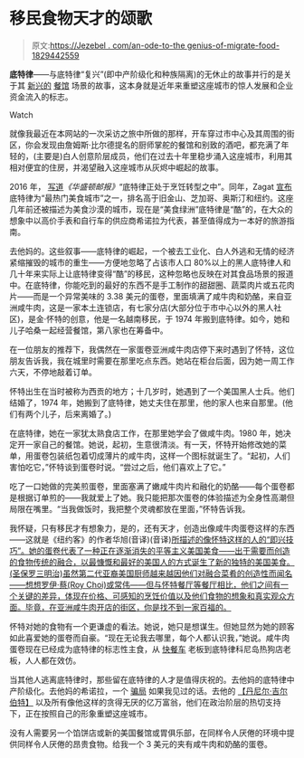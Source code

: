 # 移民食物天才的颂歌

> 原文:[https://Jezebel . com/an-ode-to-the genius-of-migrate-food-1829442559](https://jezebel.com/an-ode-to-the-genius-of-immigrant-food-1829442559)

**底特律**——与底特律“复兴”(即中产阶级化和种族隔离)的无休止的故事并行的是关于其 [新兴的](https://www.nytimes.com/2014/10/12/travel/in-detroit-revitalizing-taste-by-taste.html) [餐馆](https://www.washingtonpost.com/lifestyle/food/one-of-the-countrys-poorest-cities-is-suddenly-becoming-a-food-mecca/2016/01/04/82631234-ad80-11e5-b820-eea4d64be2a1_story.html?utm_term=.336f365d13a5) 场景的故事，这本身就是近年来重塑这座城市的惊人发展和企业资金流入的标志。

Watch

就像我最近在本网站的一次采访之旅中所做的那样，开车穿过市中心及其周围的街区，你会发现由詹姆斯·比尔德提名的厨师掌舵的餐馆和别致的酒吧，都充满了年轻的，(主要是)白人创意阶层成员，他们在过去十年里稳步涌入这座城市，利用其相对便宜的住房，并渴望融入这座城市从灰烬中崛起的故事。

2016 年， [写道](https://www.washingtonpost.com/lifestyle/food/one-of-the-countrys-poorest-cities-is-suddenly-becoming-a-food-mecca/2016/01/04/82631234-ad80-11e5-b820-eea4d64be2a1_story.html?utm_term=.336f365d13a5)*《华盛顿邮报》*“底特律正处于烹饪转型之中”。同年，Zagat [宣布](https://www.zagat.com/b/the-26-hottest-food-cities-of-2016?utm_content=buffer76553&utm_medium=social&utm_source=twitter.com&utm_campaign=buffer#14) 底特律为“最热门美食城市”之一，排名高于旧金山、芝加哥、奥斯汀和纽约。这座几年前还被描述为美食沙漠的城市，现在是“美食绿洲”底特律是“酷”的，在大众的想象中以高价手表和自行车的供应商希诺拉为代表，甚至值得成为一本好的旅游指南。

去他妈的。这些叙事——底特律的崛起，一个被去工业化、白人外逃和无情的经济紧缩摧毁的城市的重生——方便地忽略了占该市人口 80%以上的黑人底特律人和几十年来实际上让底特律变得“酷”的移民，这种忽略也反映在对其食品场景的报道中。在底特律，你能吃到的最好的东西不是手工制作的甜甜圈、蔬菜肉片或五花肉片——而是一个异常美味的 3.38 美元的蛋卷，里面填满了咸牛肉和奶酪，来自亚洲咸牛肉，这是一家本土连锁店，有七家分店(大部分位于市中心以外的黑人社区)，是金·怀特的创意，他是一名越南移民，于 1974 年搬到底特律。如今，她和儿子哈桑一起经营餐馆，第八家也在筹备中。

在一位朋友的推荐下，我偶然在一家蛋卷亚洲咸牛肉店停下来时遇到了怀特，这位朋友告诉我，我在城里时需要在那里吃点东西。她站在柜台后面，因为她一周工作六天，不停地敲着订单。

怀特出生在当时被称为西贡的地方；十几岁时，她遇到了一个美国黑人士兵。他们结婚了，1974 年，她搬到了底特律，她丈夫住在那里，他的家人也来自那里。(他们有两个儿子，后来离婚了。)

在底特律，她在一家犹太熟食店工作，在那里她学会了做咸牛肉。1980 年，她决定开一家自己的餐馆。她说，起初，生意很清淡。有一天，怀特开始修改她的菜单，用蛋卷包装纸包着切成薄片的咸牛肉，这样一个图标就诞生了。“起初，人们害怕吃它，”怀特谈到蛋卷时说。“尝过之后，他们喜欢上了它。”

吃了一口她做的完美煎蛋卷，里面塞满了嫩咸牛肉片和融化的奶酪——每个蛋卷都是根据订单煎的——我就爱上了她。我只能把那次蛋卷的体验描述为全身性高潮但局限在嘴里。“当我做饭时，我把整个灵魂都放在里面，”怀特告诉我。

我怀疑，只有移民才有想象力，是的，还有天才，创造出像咸牛肉蛋卷这样的东西——这就是《纽约客》的作者华旭(音译)(音译)[所描述的像怀特这样的人的“即兴技巧”。她的蛋卷代表了一种正在逐渐消失的平等主义美国美食——出于需要而创造的食物传统的融合，以最慷慨和最好的美国人的方式诞生了新的独特的美国美食。(圣保罗三明治)虽然第二代亚裔美国厨师越来越因他们对融合菜肴的创造性而闻名——想想罗伊·蔡(Roy Choi)或常伟——但与怀特餐厅等餐厅相比，他们之间有一个关键的差异，体现在价格、可感知的烹饪价值以及他们食物的想象和真实观众方面。毕竟，在亚洲咸牛肉开店的街区，你是找不到一家百福的。](https://www.newyorker.com/culture/cultural-comment/chinese-food-and-the-joy-of-inauthentic-cooking)

怀特对她的食物有一个更谦虚的看法。她说，她只是想谋生。但她显然为她的顾客如此喜爱她的蛋卷而自豪。“现在无论我去哪里，每个人都认识我，”她说。咸牛肉蛋卷现在已经成为底特律的标志性主食，从 [快餐车](https://detroit.eater.com/2017/3/17/14958230/fat-panda-food-truck-detroit-asian-takeout-restaurant) 老板到底特律科尼岛热狗店老板，人人都在效仿。

当其他人逃离底特律时，那些留在底特律的人才是值得庆祝的。去他妈的底特律中产阶级化。去他妈的希诺拉，一个 [骗局](https://www.inc.com/magazine/201604/stacy-perman/shinola-watch-history-manufacturing-heritage-brand.html) 如果我见过的话。去他的 [【丹尼尔·吉尔伯特】](https://www.businessinsider.com/quicken-loans-dan-gilbert-detroit-2018-8) 以及所有像他这样的贪得无厌的亿万富翁，他们在政治阶层的热切支持下，正在按照自己的形象重塑这座城市。

没有人需要另一个馅饼店或新的美国餐馆或胃俱乐部，在同样令人厌倦的环境中提供同样令人厌倦的昂贵食物。给我一个 3 美元的夹有咸牛肉和奶酪的蛋卷。